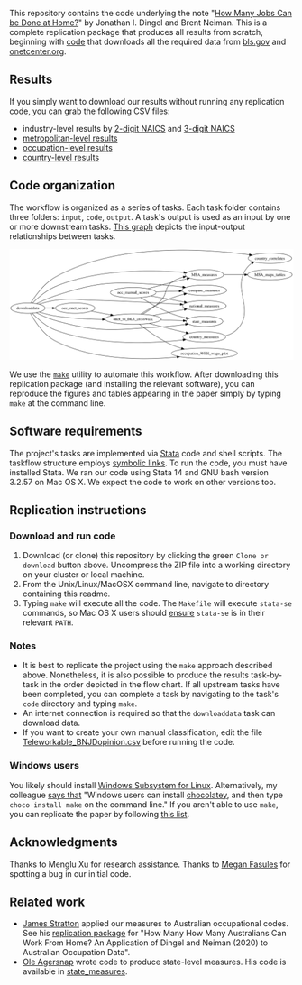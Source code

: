 This repository contains the code underlying the note "[How Many Jobs Can be Done at Home?](DingelNeiman-workathome.pdf)" by Jonathan I. Dingel and Brent Neiman.
This is a complete replication package that produces all results from scratch,
beginning with [code](downloaddata/code/Makefile) that downloads all the required data from [bls.gov](https://www.bls.gov/) and [onetcenter.org](https://www.onetcenter.org/).


## Results

If you simply want to download our results without running any replication code, you can grab the following CSV files:
- industry-level results by [2-digit NAICS](national_measures/output/NAICS_workfromhome.csv) and [3-digit NAICS](national_measures/output/NAICS3_workfromhome.csv)
- [metropolitan-level results](MSA_measures/output/MSA_workfromhome.csv)
- [occupation-level results](occ_onet_scores/output/occupations_workathome.csv)
- [country-level results](country_correlates/output/country_workathome.csv)

## Code organization

The workflow is organized as a series of tasks.
Each task folder contains three folders: `input`, `code`, `output`.
A task's output is used as an input by one or more downstream tasks.
[This graph](symlink_graph/output/task_flow.png) depicts the input-output relationships between tasks.

![task-flow graph](symlink_graph/output/task_flow.png)

We use the [`make`](http://swcarpentry.github.io/make-novice/) utility to automate this workflow.
After downloading this replication package (and installing the relevant software), you can reproduce the figures and tables appearing in the paper simply by typing `make` at the command line.

## Software requirements
The project's tasks are implemented via [Stata](http://www.stata.com) code and shell scripts.
The taskflow structure employs [symbolic links](https://en.wikipedia.org/wiki/Symbolic_link).
To run the code, you must have installed Stata.
We ran our code using Stata 14 and GNU bash version 3.2.57 on Mac OS X.
We expect the code to work on other versions too.

## Replication instructions

### Download and run code


1. Download (or clone) this repository by clicking the green `Clone or download` button above.
Uncompress the ZIP file into a working directory on your cluster or local machine.
2. From the Unix/Linux/MacOSX command line, navigate to directory containing this readme.
3. Typing `make` will execute all the code. The `Makefile` will execute `stata-se` commands, so Mac OS X users should [ensure](https://www.stata.com/support/faqs/mac/advanced-topics/) `stata-se` is in their relevant `PATH`.

### Notes
- It is best to replicate the project using the `make` approach described above.
Nonetheless, it is also possible to produce the results task-by-task in the order depicted in the flow chart.
If all upstream tasks have been completed, you can complete a task by navigating to the task's `code` directory and typing `make`.
- An internet connection is required so that the `downloaddata` task can download data.
- If you want to create your own manual classification, edit the file [Teleworkable_BNJDopinion.csv](occ_manual_scores/input/Teleworkable_BNJDopinion.csv) before running the code.

### Windows users

You likely should install [Windows Subsystem for Linux](https://docs.microsoft.com/en-us/windows/wsl/faq).
Alternatively, my colleague [says that](https://github.com/rlsweeney/public_cs_texas/blob/master/README.md) "Windows users can install [chocolatey](https://chocolatey.org/install), and then type `choco install make` on the command line."
If you aren't able to use `make`, you can replicate the paper by following [this list](Windows_checklist.txt).

## Acknowledgments

Thanks to Menglu Xu for research assistance.
Thanks to [Megan Fasules](https://github.com/mfasules) for spotting a bug in our initial code.

## Related work
- [James Stratton](https://opportunityinsights.org/team/james-stratton/) applied our measures to Australian occupational codes. See his [replication package](https://github.com/JamesStratton/Aus-workathome) for "How Many How Many Australians Can Work From Home? An Application of Dingel and Neiman (2020) to Australian Occupation Data".
- [Ole Agersnap](https://www.nber.org/people/agersnap) wrote code to produce state-level measures. His code is available in [state_measures](state_measures).
